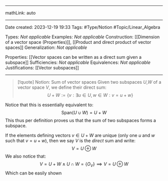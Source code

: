 
---

mathLink: auto

---
Date created: 2023-12-19 19:33
Tags: #Type/Notion #Topic/Linear_Algebra 

Types: _Not applicable_
Examples: _Not applicable_
Construction: [[Dimension of a vector space (Properties)]], [[Product and direct product of vector spaces]]
Generalization: _Not applicable_

Properties: [[Vector spaces can be written as a direct sum given a subspace]]
Sufficiencies: _Not applicable_
Equivalences: _Not applicable_
Justifications: [[Vector subspaces]]

---  


> [!quote] Notion: Sum of vector spaces
> Given two subspaces $U$,$W$ of a vector space $V$, we define their direct sum: $$U+W:=\{ v:\exists u\in U, w\in W: v=u+w \}$$

Notice that this is essentially equivalent to: $$\text{Span}(U\cup W)=U+W$$This thus per definition proves us that the sum of two subspaces forms a subspace.

If the elements defining vectors $v\in U+W$ are unique (only one $u$ and $w$ such that $v=u+w$), then we say $V$ is the *direct* sum and write: $$V= U\oplus W$$ We also notice that:$$V=U+W \land U\cap W=\{ O_{V} \} \implies V=U \oplus W$$ Which can be easily shown